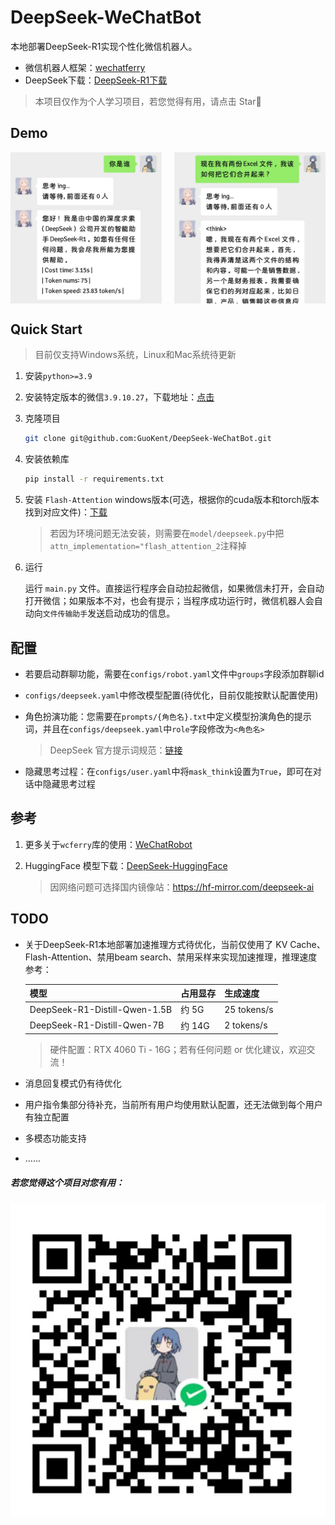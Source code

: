 # DeepSeek-WeChatBot

本地部署DeepSeek-R1实现个性化微信机器人。

- 微信机器人框架：[wechatferry](https://github.com/lich0821/WeChatFerry)
- DeepSeek下载：[DeepSeek-R1下载](https://github.com/deepseek-ai/DeepSeek-R1)

> 本项目仅作为个人学习项目，若您觉得有用，请点击 Star🌟



## Demo

<div style="display: flex; justify-content: space-between; gap: 10px;">
  <img src="assets/demo1.jpg" alt="demo1" style="width: 48%;"/>
  <img src="assets/demo2.jpg" alt="demo2" style="width: 48%;"/>
</div>



## Quick Start

> 目前仅支持Windows系统，Linux和Mac系统待更新

1. 安装`python>=3.9`

2. 安装特定版本的微信`3.9.10.27`，下载地址：[点击](https://github.com/GuoKent/DeepSeek-WeChatBot/releases/tag/v3.9.10.27)

3. 克隆项目

   ```bash
   git clone git@github.com:GuoKent/DeepSeek-WeChatBot.git
   ```

4. 安装依赖库

   ```bash
   pip install -r requirements.txt
   ```

5. 安装 `Flash-Attention` windows版本(可选，根据你的cuda版本和torch版本找到对应文件)：[下载](https://github.com/kingbri1/flash-attention/releases)

   > 若因为环境问题无法安装，则需要在`model/deepseek.py`中把`attn_implementation="flash_attention_2`注释掉

6. 运行

   运行 `main.py` 文件。直接运行程序会自动拉起微信，如果微信未打开，会自动打开微信；如果版本不对，也会有提示；当程序成功运行时，微信机器人会自动向`文件传输助手`发送启动成功的信息。



## 配置

- 若要启动群聊功能，需要在`configs/robot.yaml`文件中`groups`字段添加群聊id

- `configs/deepseek.yaml`中修改模型配置(待优化，目前仅能按默认配置使用)

- 角色扮演功能：您需要在`prompts/{角色名}.txt`中定义模型扮演角色的提示词，并且在`configs/deepseek.yaml`中`role`字段修改为`<角色名>`

  > DeepSeek 官方提示词规范：[链接](https://api-docs.deepseek.com/prompt-library)

- 隐藏思考过程：在`configs/user.yaml`中将`mask_think`设置为`True`，即可在对话中隐藏思考过程



## 参考

1. 更多关于`wcferry`库的使用：[WeChatRobot](https://github.com/lich0821/WeChatRobot)

2. HuggingFace 模型下载：[DeepSeek-HuggingFace](https://huggingface.co/deepseek-ai)

   > 因网络问题可选择国内镜像站：https://hf-mirror.com/deepseek-ai



## TODO

- 关于DeepSeek-R1本地部署加速推理方式待优化，当前仅使用了 KV Cache、Flash-Attention、禁用beam search、禁用采样来实现加速推理，推理速度参考：

  | 模型                          | 占用显存 | 生成速度    |
  | ----------------------------- | -------- | ----------- |
  | DeepSeek-R1-Distill-Qwen-1.5B | 约 5G    | 25 tokens/s |
  | DeepSeek-R1-Distill-Qwen-7B   | 约 14G   | 2 tokens/s  |

  > 硬件配置：RTX 4060 Ti - 16G；若有任何问题 or 优化建议，欢迎交流！

- 消息回复模式仍有待优化

- 用户指令集部分待补充，当前所有用户均使用默认配置，还无法做到每个用户有独立配置

- 多模态功能支持

- ......



##### 若您觉得这个项目对您有用：

![8706b63bfb993286df4531557e6f977](./assets/qrcode.jpg)